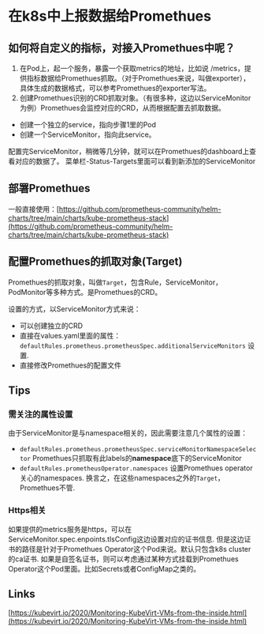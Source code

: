 # 在k8s中上报数据给Promethues

## 如何将自定义的指标，对接入Promethues中呢？

1. 在Pod上，起一个服务，暴露一个获取metrics的地址，比如说 /metrics，提供指标数据给Promethues抓取。（对于Promethues来说，叫做exporter），具体生成的数据格式，可以参考Promethues的exporter写法。
2. 创建Promethues识别的CRD抓取对象。（有很多种，这边以ServiceMonitor为例）Promethues会监控对应的CRD，从而根据配置去抓取数据。 
  * 创建一个独立的service，指向步骤1里的Pod
  * 创建一个ServiceMonitor，指向此service。

配置完ServiceMonitor，稍微等几分钟，就可以在Promethues的dashboard上查看对应的数据了。
菜单栏-Status-Targets里面可以看到新添加的ServiceMonitor

## 部署Promethues
一般直接使用：[https://github.com/prometheus-community/helm-charts/tree/main/charts/kube-prometheus-stack](https://github.com/prometheus-community/helm-charts/tree/main/charts/kube-prometheus-stack)

## 配置Promethues的抓取对象(Target)
Promethues的抓取对象，叫做`Target`，包含Rule，ServiceMonitor，PodMonitor等多种方式。是Promethues的CRD。

设置的方式，以ServiceMonitor方式来说：
* 可以创建独立的CRD
* 直接在values.yaml里面的属性：`defaultRules.prometheus.prometheusSpec.additionalServiceMonitors` 设置.
* 直接修改Promethues的配置文件

## Tips
### 需关注的属性设置
  由于ServiceMonitor是与namespace相关的，因此需要注意几个属性的设置：

  * `defaultRules.prometheus.prometheusSpec.serviceMonitorNamespaceSelector` Promethues只抓取有此labels的**namespace**底下的ServiceMonitor
  * `defaultRules.prometheusOperator.namespaces` 设置Promethues operator关心的namespaces. 换言之，在这些namespaces之外的`Target`，Promethues不管.

### Https相关
  如果提供的metrics服务是https，可以在ServiceMonitor.spec.enpoints.tlsConfig这边设置对应的证书信息. 
但是这边证书的路径是针对于Promethues Operator这个Pod来说。默认只包含k8s cluster的ca证书. 
如果是自签名证书，则可以考虑通过某种方式挂载到Promethues Operator这个Pod里面。比如Secrets或者ConfigMap之类的。

## Links
[https://kubevirt.io/2020/Monitoring-KubeVirt-VMs-from-the-inside.html](https://kubevirt.io/2020/Monitoring-KubeVirt-VMs-from-the-inside.html)
